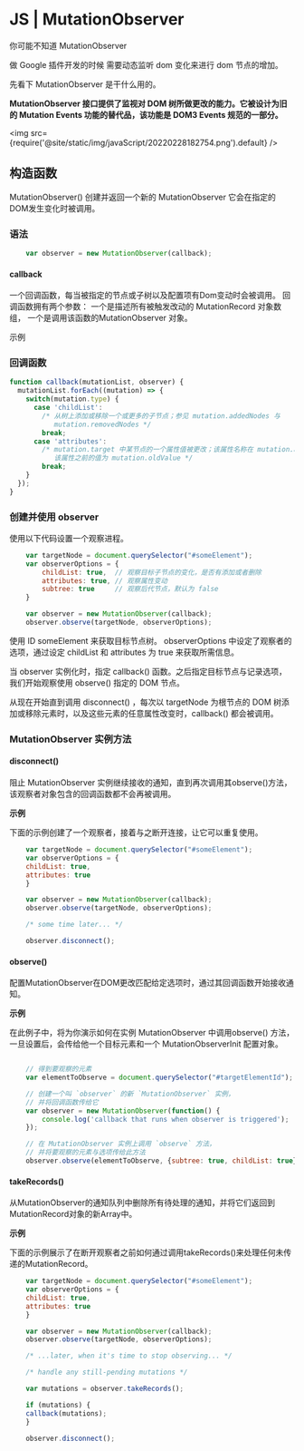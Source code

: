 # JS | MutationObserver

你可能不知道 MutationObserver

做 Google 插件开发的时候 需要动态监听 dom 变化来进行 dom 节点的增加。

先看下 MutationObserver 是干什么用的。

**MutationObserver 接口提供了监视对 DOM 树所做更改的能力。它被设计为旧的 Mutation Events 功能的替代品，该功能是 DOM3 Events 规范的一部分。**

<img src={require('@site/static/img/javaScript/20220228182754.png').default} />

## 构造函数
MutationObserver()
创建并返回一个新的 MutationObserver 它会在指定的DOM发生变化时被调用。


### 语法

```javascript
    var observer = new MutationObserver(callback);
```

#### callback
一个回调函数，每当被指定的节点或子树以及配置项有Dom变动时会被调用。
回调函数拥有两个参数：
一个是描述所有被触发改动的 MutationRecord 对象数组，
一个是调用该函数的MutationObserver 对象。

示例
### 回调函数
```javascript
function callback(mutationList, observer) {
  mutationList.forEach((mutation) => {
    switch(mutation.type) {
      case 'childList':
        /* 从树上添加或移除一个或更多的子节点；参见 mutation.addedNodes 与
           mutation.removedNodes */
        break;
      case 'attributes':
        /* mutation.target 中某节点的一个属性值被更改；该属性名称在 mutation.attributeName 中，
           该属性之前的值为 mutation.oldValue */
        break;
    }
  });
}
```

### 创建并使用 observer
使用以下代码设置一个观察进程。
```javascript
    var targetNode = document.querySelector("#someElement");
    var observerOptions = {
        childList: true,  // 观察目标子节点的变化，是否有添加或者删除
        attributes: true, // 观察属性变动
        subtree: true     // 观察后代节点，默认为 false
    }

    var observer = new MutationObserver(callback);
    observer.observe(targetNode, observerOptions);

```

使用 ID someElement 来获取目标节点树。 observerOptions 中设定了观察者的选项，通过设定 childList 和 attributes 为 true 来获取所需信息。

当 observer 实例化时，指定 callback() 函数。之后指定目标节点与记录选项，我们开始观察使用 observe() 指定的 DOM 节点。

从现在开始直到调用 disconnect() ，每次以 targetNode 为根节点的 DOM 树添加或移除元素时，以及这些元素的任意属性改变时，callback() 都会被调用。

### MutationObserver 实例方法
#### disconnect()
阻止 MutationObserver 实例继续接收的通知，直到再次调用其observe()方法，该观察者对象包含的回调函数都不会再被调用。

**示例**

下面的示例创建了一个观察者，接着与之断开连接，让它可以重复使用。

```javascript
    var targetNode = document.querySelector("#someElement");
    var observerOptions = {
    childList: true,
    attributes: true
    }

    var observer = new MutationObserver(callback);
    observer.observe(targetNode, observerOptions);

    /* some time later... */

    observer.disconnect();
```
#### observe()
配置MutationObserver在DOM更改匹配给定选项时，通过其回调函数开始接收通知。

**示例**

在此例子中，将为你演示如何在实例 MutationObserver 中调用observe() 方法，一旦设置后，会传给他一个目标元素和一个 MutationObserverInit 配置对象。

```javascript

    // 得到要观察的元素
    var elementToObserve = document.querySelector("#targetElementId");

    // 创建一个叫 `observer` 的新 `MutationObserver` 实例，
    // 并将回调函数传给它
    var observer = new MutationObserver(function() {
        console.log('callback that runs when observer is triggered');
    });

    // 在 MutationObserver 实例上调用 `observe` 方法，
    // 并将要观察的元素与选项传给此方法
    observer.observe(elementToObserve, {subtree: true, childList: true});

```

#### takeRecords()
从MutationObserver的通知队列中删除所有待处理的通知，并将它们返回到MutationRecord对象的新Array中。

**示例**

下面的示例展示了在断开观察者之前如何通过调用takeRecords()来处理任何未传递的MutationRecord。

```javascript
    var targetNode = document.querySelector("#someElement");
    var observerOptions = {
    childList: true,
    attributes: true
    }

    var observer = new MutationObserver(callback);
    observer.observe(targetNode, observerOptions);

    /* ...later, when it's time to stop observing... */

    /* handle any still-pending mutations */

    var mutations = observer.takeRecords();

    if (mutations) {
    callback(mutations);
    }

    observer.disconnect();
```